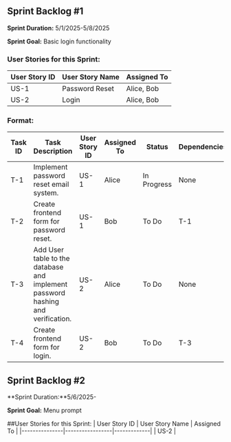 ## Sprint Backlog #1 

**Sprint Duration:** 5/1/2025-5/8/2025

**Sprint Goal:** Basic login functionality

### User Stories for this Sprint:
| User Story ID  | User Story Name | Assigned To |
|----------------|-----------------|-------------|
| US-1           | Password Reset  |  Alice, Bob |
| US-2           | Login           |  Alice, Bob |

### Format:
| Task ID | Task Description | User Story ID | Assigned To | Status | Dependencies |
|---------|------------------|---------------|-------------|--------|--------------|
| T-1 | Implement password reset email system. | US-1 | Alice | In Progress | None |
| T-2 | Create frontend form for password reset. | US-1 | Bob | To Do | T-1 |
| T-3 | Add User table to the database and implement password hashing and verification. | US-2 | Alice | To Do | None |
| T-4 | Create frontend form for login. | US-2 | Bob | To Do | T-3 |

## Sprint Backlog #2

**Sprint Duration:**5/6/2025-

**Sprint Goal:** Menu prompt

##User Stories for this Sprint:
| User Story ID | User Story Name | Assigned To |
|---------------|-----------------|-------------|
| US-2          | 
